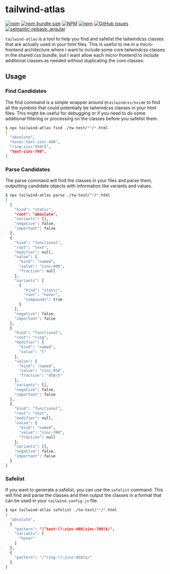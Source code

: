 # tailwind-atlas

[![npm](https://img.shields.io/npm/v/tailwind-atlas?style=flat-square)](https://www.npmjs.com/package/tailwind-atlas?activeTab=versions)
[![npm bundle size](https://img.shields.io/bundlephobia/minzip/tailwind-atlas?style=flat-square)](https://bundlephobia.com/package/tailwind-atlas)
[![NPM](https://img.shields.io/npm/l/tailwind-atlas?style=flat-square)](https://raw.githubusercontent.com/manbearwiz/tailwind-atlas/master/LICENSE)
[![npm](https://img.shields.io/npm/dt/tailwind-atlas?style=flat-square)](https://www.npmjs.com/package/tailwind-atlas)
[![GitHub issues](https://img.shields.io/github/issues/manbearwiz/tailwind-atlas?style=flat-square)](https://github.com/manbearwiz/tailwind-atlas/issues)
[![semantic-release: angular](https://img.shields.io/badge/semantic--release-angular-e10079?logo=semantic-release&style=flat-square)](https://github.com/semantic-release/semantic-release)

`tailwind-atlas` is a tool to help you find and safelist the tailwindcss classes that are actually used in your html files. This is useful to me in a micro-frontend architecture where I want to include some core tailwindcss classes in the shared css bundle, but I want allow each micro-frontend to include additional classes as needed without duplicating the core classes.

## Usage

### Find Candidates

The find command is a simple wrapper around `@tailwindcss/oxide` to find all the symbols that could potentially be tailwindcss classes in your html files. This might be useful for debugging or if you need to do some additional filtering or processing on the classes before you safelist them.

```bash
$ npx tailwind-atlas find ./tw-test/**/*.html
[
  "absolute",
  "hover:text-zinc-400",
  "ring-zinc-950/5",
  "text-zinc-700",
]
```

### Parse Candidates

The parse command will find the classes in your files and parse them, outputting candidate objects with information like variants and values.

```bash
$ npx tailwind-atlas parse ./tw-test/**/*.html
[
  {
    "kind": "static",
    "root": "absolute",
    "variants": [],
    "negative": false,
    "important": false
  },
  {
    "kind": "functional",
    "root": "text",
    "modifier": null,
    "value": {
      "kind": "named",
      "value": "zinc-400",
      "fraction": null
    },
    "variants": [
      {
        "kind": "static",
        "root": "hover",
        "compounds": true
      }
    ],
    "negative": false,
    "important": false
  },
  {
    "kind": "functional",
    "root": "ring",
    "modifier": {
      "kind": "named",
      "value": "5"
    },
    "value": {
      "kind": "named",
      "value": "zinc-950",
      "fraction": "950/5"
    },
    "variants": [],
    "negative": false,
    "important": false
  },
  {
    "kind": "functional",
    "root": "text",
    "modifier": null,
    "value": {
      "kind": "named",
      "value": "zinc-700",
      "fraction": null
    },
    "variants": [],
    "negative": false,
    "important": false
  }
]
```

### Safelist

If you want to generate a safelist, you can use the `safelist` command. This will find and parse the classes and then output the classes in a format that can be used in your `tailwind.config.js` file.

```bash
$ npx tailwind-atlas safelist ./tw-test/**/*.html
[
  "absolute",
  {
    "pattern": "/^text-(?:zinc-400|zinc-700)$/",
    "variants": [
      "hover"
    ]
  },
  {
    "pattern": "/^ring-(?:zinc-950)$/"
  }
]
```
